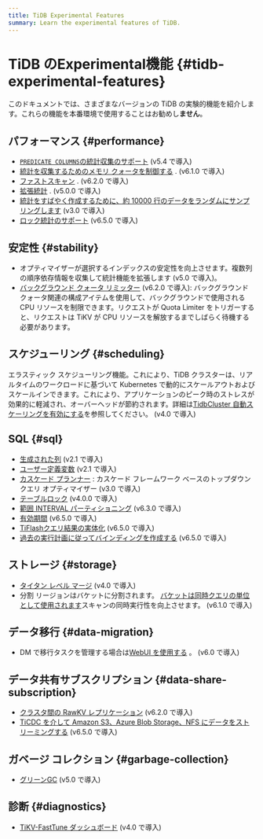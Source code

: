 ```yaml
---
title: TiDB Experimental Features
summary: Learn the experimental features of TiDB.
---
```


# TiDB のExperimental機能 {#tidb-experimental-features}

このドキュメントでは、さまざまなバージョンの TiDB の実験的機能を紹介します。これらの機能を本番環境で使用することはお勧めし**ません**。

## パフォーマンス {#performance}

-   [`PREDICATE COLUMNS`の統計収集のサポート](/statistics.md#collect-statistics-on-some-columns) (v5.4 で導入)
-   [統計を収集するためのメモリ クォータを制御する](/statistics.md#the-memory-quota-for-collecting-statistics) . (v6.1.0 で導入)
-   [ファストスキャン](/develop/dev-guide-use-fastscan.md) . (v6.2.0 で導入)
-   [拡張統計](/extended-statistics.md) . (v5.0.0 で導入)
-   [統計をすばやく作成するために、約 10000 行のデータをランダムにサンプリングします](/system-variables.md#tidb_enable_fast_analyze) (v3.0 で導入)
-   [ロック統計のサポート](/statistics.md#lock-statistics) (v6.5.0 で導入)

## 安定性 {#stability}

-   オプティマイザーが選択するインデックスの安定性を向上させます。複数列の順序依存情報を収集して統計機能を拡張します (v5.0 で導入)。
-   [バックグラウンド クォータ リミッター](/tikv-configuration-file.md#background-quota-limiter) (v6.2.0 で導入): バックグラウンド クォータ関連の構成アイテムを使用して、バックグラウンドで使用される CPU リソースを制限できます。リクエストが Quota Limiter をトリガーすると、リクエストは TiKV が CPU リソースを解放するまでしばらく待機する必要があります。

## スケジューリング {#scheduling}

エラスティック スケジューリング機能。これにより、TiDB クラスターは、リアルタイムのワークロードに基づいて Kubernetes で動的にスケールアウトおよびスケールインできます。これにより、アプリケーションのピーク時のストレスが効果的に軽減され、オーバーヘッドが節約されます。詳細は[TidbCluster 自動スケーリングを有効にする](https://docs.pingcap.com/tidb-in-kubernetes/stable/enable-tidb-cluster-auto-scaling)を参照してください。 (v4.0 で導入)

## SQL {#sql}

-   [生成された列](/generated-columns.md) (v2.1 で導入)
-   [ユーザー定義変数](/user-defined-variables.md) (v2.1 で導入)
-   [カスケード プランナー](/system-variables.md#tidb_enable_cascades_planner) : カスケード フレームワーク ベースのトップダウン クエリ オプティマイザー (v3.0 で導入)
-   [テーブルロック](/tidb-configuration-file.md#enable-table-lock-new-in-v400) (v4.0.0 で導入)
-   [範囲 INTERVAL パーティショニング](/partitioned-table.md#range-interval-partitioning) (v6.3.0 で導入)
-   [有効期間](/time-to-live.md) (v6.5.0 で導入)
-   [TiFlashクエリ結果の実体化](/tiflash/tiflash-results-materialization.md) (v6.5.0 で導入)
-   [過去の実行計画に従ってバインディングを作成する](/sql-plan-management.md#create-a-binding-according-to-a-historical-execution-plan) (v6.5.0 で導入)

## ストレージ {#storage}

-   [タイタン レベル マージ](/storage-engine/titan-configuration.md#level-merge-experimental) (v4.0 で導入)
-   分割 リージョンはバケットに分割されます。 [バケットは同時クエリの単位として使用されます](/tune-region-performance.md#use-bucket-to-increase-concurrency)スキャンの同時実行性を向上させます。 (v6.1.0 で導入)

## データ移行 {#data-migration}

-   DM で移行タスクを管理する場合は[WebUI を使用する](/dm/dm-webui-guide.md) 。 (v6.0 で導入)

## データ共有サブスクリプション {#data-share-subscription}

-   [クラスタ間の RawKV レプリケーション](/tikv-configuration-file.md#api-version-new-in-v610) (v6.2.0 で導入)
-   [TiCDC を介して Amazon S3、Azure Blob Storage、NFS にデータをストリーミングする](/ticdc/ticdc-sink-to-cloud-storage.md) (v6.5.0 で導入)

## ガベージ コレクション {#garbage-collection}

-   [グリーンGC](/system-variables.md#tidb_gc_scan_lock_mode-new-in-v50) (v5.0 で導入)

## 診断 {#diagnostics}

-   [TiKV-FastTune ダッシュボード](/grafana-tikv-dashboard.md#tikv-fasttune-dashboard) (v4.0 で導入)
